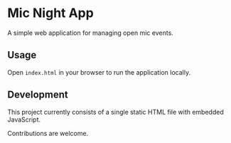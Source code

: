 # Mic Night App

A simple web application for managing open mic events.

## Usage

Open `index.html` in your browser to run the application locally.

## Development

This project currently consists of a single static HTML file with embedded JavaScript.

Contributions are welcome.
